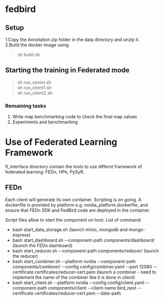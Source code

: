 # fedbird

## Setup 

1.Copy the Annotation.zip folder in the data directory and unzip it.  
2.Build the docker image using  
> sh build.sh  


## Starting the training in Federated mode  

> sh run_serevr.sh  
> sh run_client1.sh  
> sh run_client2.sh  



### Remaining tasks

1. Write map benchmarking code to check the final map values  
2. Experiments and benchmarking  


# Use of Federated Learning Framework

fl_interface directory contain the tools to use differnt framework
of federated learning: FEDn, HPe, PySyft.

## FEDn

Each client will generate its own container. Scripting is on going.  A
dockerfile is provided by platform e.g. nvidia_platform.dockerfile,
and ensure that FEDn SDK and FedBird code are deployed in the container.

Script files allow to start the component on host.
List of command:
- bash start_data_storage.sh (launch minio, mongodb and mongo-express)
- bash start_dashboard.sh --component-path components/dashboard/ (launch the FEDn dashboard)
- bash start_reducer.sh --component-path components/reducer/ (launch the reducer)
- bash start_combiner.sh --platform nvidia --component-path components/combiner/ --config config/combiner.yaml --port 12080 --certificate certificates/reducer-cert.pem (launch a combiner - need to implement the name of the combiner like it is done in client)
- bash start_client.sh --platform nvidia --config config/client.yaml --component-path components/client --client-name bird_nest --certificate certificates/reducer-cert.pem --data-path <add your data path>
